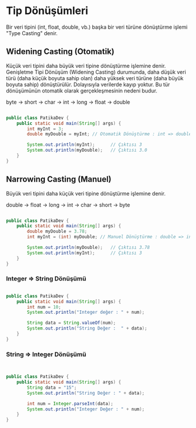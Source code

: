 # Tip Dönüşümleri

Bir veri tipini (int, float, double, vb.) başka bir veri türüne dönüştürme işlemi "Type Casting" denir.

## Widening Casting (Otomatik)

Küçük veri tipini daha büyük veri tipine dönüştürme işlemine denir. Genişletme Tipi Dönüşüm (Widening Casting) durumunda, daha düşük veri türü (daha küçük
boyuta sahip olan) daha yüksek veri türüne (daha büyük boyuta sahip) dönüştürülür. Dolayısıyla verilerde kayıp yoktur. Bu tür dönüşümünün otomatik olarak
gerçekleşmesinin nedeni budur.

byte -> short -> char -> int -> long -> float -> double

````java

public class PatikaDev {
    public static void main(String[] args) {
        int myInt = 3;
        double myDouble = myInt; // Otomatik Dönüştürme : int => double

        System.out.println(myInt);      // Çıktısı 3
        System.out.println(myDouble);   // Çıktısı 3.0
    }
}

````

## Narrowing Casting (Manuel)

Büyük veri tipini daha küçük veri tipine dönüştürme işlemine denir.

double -> float -> long -> int -> char -> short -> byte

````java

public class PatikaDev {
    public static void main(String[] args) {
        double myDouble = 3.78;
        int myInt = (int) myDouble; // Manuel Dönüştürme : double => int

        System.out.println(myDouble);   // Çıktısı 3.78
        System.out.println(myInt);      // Çıktısı 3
    }
}
````

### Integer => String Dönüşümü

````java

public class PatikaDev {
    public static void main(String[] args) {
        int num = 10;
        System.out.println("Integer değer : " + num);

        String data = String.valueOf(num);
        System.out.println("String Değer :  " + data);
    }
}

````

### String => Integer Dönüşümü

````java


public class PatikaDev {
    public static void main(String[] args) {
        String data = "15";
        System.out.println("String Değer : " + data);

        int num = Integer.parseInt(data);
        System.out.println("Integer Değer : " + num);
    }
}

````
